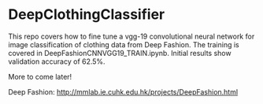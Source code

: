 # DeepClothingClassifier

This repo covers how to fine tune a vgg-19 convolutional neural network for image classification of clothing data from Deep Fashion. The training is covered in DeepFashionCNNVGG19_TRAIN.ipynb. Initial results show validation accuracy of 62.5%. 

More to come later!

Deep Fashion: http://mmlab.ie.cuhk.edu.hk/projects/DeepFashion.html
